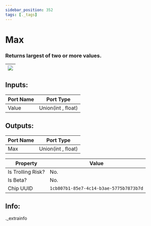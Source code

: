 ```yaml
---
sidebar_position: 352
tags: [._tags]
---
```


# Max


### Returns largest of two or more values.

| ![](https://images-ext-2.discordapp.net/external/MPmIaQzlEPmgGWlgi-WxBBXt0Bjv_zWPkg1y1f_sy3s/https/www.recroomcircuits.com/image/circuit/absolute-value?width=206&height=108) |
|-----|

## Inputs:
| Port Name | Port Type |
|-----------|-----------|
| Value | Union(int , float) |

## Outputs:
| Port Name | Port Type |
|-----------|-----------|
| Max | Union(int , float) | 

| Property  | Value |
|-------------------|-----------|
| Is Trolling Risk? | No. |
| Is Beta? | No. |
| Chip UUID | `1cb807b1-85e7-4c14-b3ae-5775b7873b7d` |

## Info:
._extrainfo